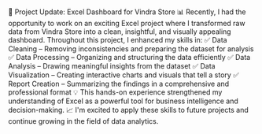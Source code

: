 🚀 Project Update: Excel Dashboard for Vindra Store 📊
Recently, I had the opportunity to work on an exciting Excel project where I transformed raw data from Vindra Store into a clean, insightful, and visually appealing dashboard.
Throughout this project, I enhanced my skills in:
✅ Data Cleaning – Removing inconsistencies and preparing the dataset for analysis
 ✅ Data Processing – Organizing and structuring the data efficiently
 ✅ Data Analysis – Drawing meaningful insights from the dataset
 ✅ Data Visualization – Creating interactive charts and visuals that tell a story
 ✅ Report Creation – Summarizing the findings in a comprehensive and professional format
💡 This hands-on experience strengthened my understanding of Excel as a powerful tool for business intelligence and decision-making.
📈 I'm excited to apply these skills to future projects and continue growing in the field of data analytics.

